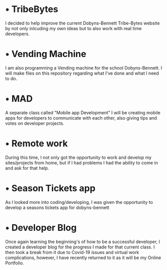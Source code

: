 <h1>• TribeBytes</h1>
  <p> 
  I decided to help improve the current Dobyns-Bennett Tribe-Bytes website by not only inlcuding my own ideas but to also work with real time developers.
</p>
<h1>• Vending Machine</h1>
  <p> 
  I am also programming a Vending machine for the school Dobyns-Bennett. I will make files on this repository regarding what I've done and what I need to do.</p>
<h1>• MAD</h1>
 <p> 
  A separate class called "Mobile app Development" I will be creating mobile apps for developers to communicate with each other, also giving tips and votes on developer projects.
</p>
<h1>• Remote work</h1>
  <p>
    During this time, I not only got the opportunity to work and develop my sites/projects from home, but if I had problems I had the ability to come in and ask for that help.
  </p>
<h1>• Season Tickets app</h1>
  <p>
    As I looked more into coding/developing, I was given the opportunity to develop a seasons tickets app for dobyns-bennett
  </p>
<h1>• Developer Blog</h1>
  <p>
    Once again learning the beginning's of how to be a successful developer, I created a developer blog for the progress I made for that current class. I then took a break from it due to Covid-19 issues and virtual work complications, however, I have recently returned to it as it will be my Online Portfolio.
  </p>
